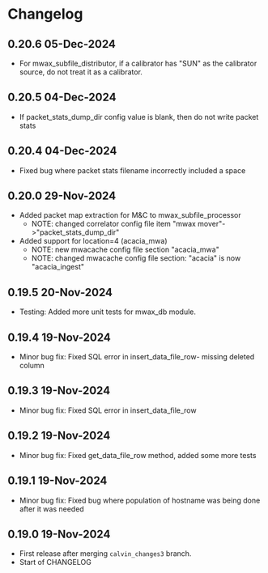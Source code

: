 # Changelog

## 0.20.6 05-Dec-2024

* For mwax_subfile_distributor, if a calibrator has "SUN" as the calibrator source, do not treat it as a calibrator.

## 0.20.5 04-Dec-2024

* If packet_stats_dump_dir config value is blank, then do not write packet stats

## 0.20.4 04-Dec-2024

* Fixed bug where packet stats filename incorrectly included a space

## 0.20.0 29-Nov-2024

* Added packet map extraction for M&C to mwax_subfile_processor
  * NOTE: changed correlator config file item "mwax mover"->"packet_stats_dump_dir"
* Added support for location=4 (acacia_mwa)
  * NOTE: new mwacache config file section "acacia_mwa"
  * NOTE: changed mwacache config file section: "acacia" is now "acacia_ingest"

## 0.19.5 20-Nov-2024

* Testing: Added more unit tests for mwax_db module.

## 0.19.4 19-Nov-2024

* Minor bug fix: Fixed SQL error in insert_data_file_row- missing deleted column

## 0.19.3 19-Nov-2024

* Minor bug fix: Fixed SQL error in insert_data_file_row

## 0.19.2 19-Nov-2024

* Minor bug fix: Fixed get_data_file_row method, added some more tests

## 0.19.1 19-Nov-2024

* Minor bug fix: Fixed bug where population of hostname was being done after it was needed

## 0.19.0 19-Nov-2024

* First release after merging `calvin_changes3` branch.
* Start of CHANGELOG
